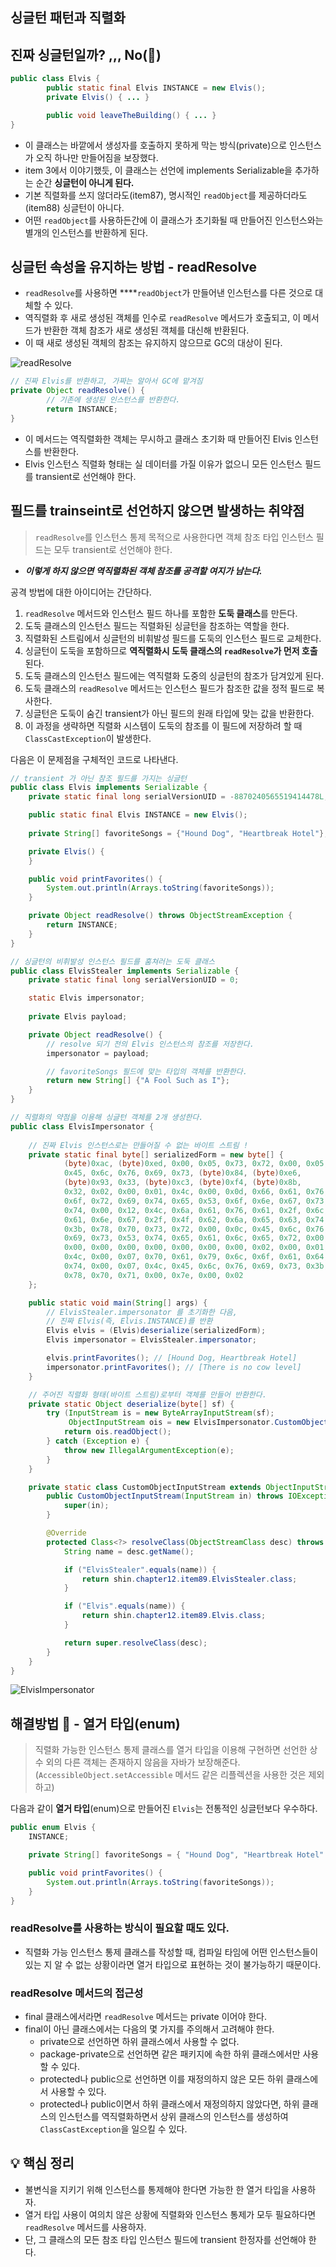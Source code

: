 ## **싱글턴 패턴과 직렬화**

## **진짜 싱글턴일까? ,,, No(🙅)**

```java
public class Elvis {
		public static final Elvis INSTANCE = new Elvis();
		private Elvis() { ... }

		public void leaveTheBuilding() { ... }
}

```

- 이 클래스는 바깥에서 생성자를 호출하지 못하게 막는 방식(private)으로 인스턴스가 오직 하나만 만들어짐을 보장했다.
- item 3에서 이야기했듯, 이 클래스는 선언에 implements Serializable을 추가하는 순간 **싱글턴이 아니게 된다.**
- 기본 직렬화를 쓰지 않더라도(item87), 명시적인 `readObject`를 제공하더라도(item88) 싱글턴이 아니다.
- 어떤 `readObject`를 사용하든간에 이 클래스가 초기화될 때 만들어진 인스턴스와는 별개의 인스턴스를 반환하게 된다.

## **싱글턴 속성을 유지하는 방법 - readResolve**

- `readResolve`를 사용하면 ****`readObject`가 만들어낸 인스턴스를 다른 것으로 대체할 수 있다.
- 역직렬화 후 새로 생성된 객체를 인수로 `readResolve` 메서드가 호출되고, 이 메서드가 반환한 객체 참조가 새로 생성된 객체를 대신해 반환된다.
- 이 때 새로 생성된 객체의 참조는 유지하지 않으므로 GC의 대상이 된다.

![readResolve](readResolve.png)

```java
// 진짜 Elvis를 반환하고, 가짜는 알아서 GC에 맡겨짐
private Object readResolve() {
		// 기존에 생성된 인스턴스를 반환한다.
		return INSTANCE;
}

```

- 이 메서드는 역직렬화한 객체는 무시하고 클래스 초기화 때 만들어진 Elvis 인스턴스를 반환한다.
- Elvis 인스턴스 직렬화 형태는 실 데이터를 가질 이유가 없으니 모든 인스턴스 필드를 transient로 선언해야 한다.

## **필드를 trainseint로 선언하지 않으면 발생하는 취약점**

> `readResolve`를 인스턴스 통제 목적으로 사용한다면 객체 참조 타입 인스턴스 필드는 모두 transient로 선언해야 한다.
- ***이렇게 하지 않으면 역직렬화된 객체 참조를 공격할 여지가 남는다.***
>

공격 방법에 대한 아이디어는 간단하다.

1. `readResolve` 메서드와 인스턴스 필드 하나를 포함한 **도둑 클래스**를 만든다.
2. 도둑 클래스의 인스턴스 필드는 직렬화된 싱글턴을 참조하는 역할을 한다.
3. 직렬화된 스트림에서 싱글턴의 비휘발성 필드를 도둑의 인스턴스 필드로 교체한다.
4. 싱글턴이 도둑을 포함하므로 **역직렬화시 도둑 클래스의 `readResolve`가 먼저 호출**된다.
5. 도둑 클래스의 인스턴스 필드에는 역직렬화 도중의 싱글턴의 참조가 담겨있게 된다.
6. 도둑 클래스의 `readResolve` 메서드는 인스턴스 필드가 참조한 값을 정적 필드로 복사한다.
7. 싱글턴은 도둑이 숨긴 transient가 아닌 필드의 원래 타입에 맞는 값을 반환한다.
8. 이 과정을 생략하면 직렬화 시스템이 도둑의 참조를 이 필드에 저장하려 할 때 `ClassCastException`이 발생한다.

다음은 이 문제점을 구체적인 코드로 나타낸다.

```java
// transient 가 아닌 참조 필드를 가지는 싱글턴
public class Elvis implements Serializable {
    private static final long serialVersionUID = -8870240565519414478L;

    public static final Elvis INSTANCE = new Elvis();
    
    private String[] favoriteSongs = {"Hound Dog", "Heartbreak Hotel"};

    private Elvis() {
    }

    public void printFavorites() {
        System.out.println(Arrays.toString(favoriteSongs));
    }

    private Object readResolve() throws ObjectStreamException {
        return INSTANCE;
    }
}
```

```java
// 싱글턴의 비휘발성 인스턴스 필드를 훔쳐러는 도둑 클래스
public class ElvisStealer implements Serializable {
    private static final long serialVersionUID = 0;

    static Elvis impersonator;
    
    private Elvis payload;

    private Object readResolve() {
        // resolve 되기 전의 Elvis 인스턴스의 참조를 저장한다.
        impersonator = payload;

        // favoriteSongs 필드에 맞는 타입의 객체를 반환한다.
        return new String[] {"A Fool Such as I"};
    }
}

```

```java
// 직렬화의 약점을 이용해 싱글턴 객체를 2개 생성한다.
public class ElvisImpersonator {
    
    // 진짜 Elvis 인스턴스로는 만들어질 수 없는 바이트 스트림 !
    private static final byte[] serializedForm = new byte[] {
            (byte)0xac, (byte)0xed, 0x00, 0x05, 0x73, 0x72, 0x00, 0x05,
            0x45, 0x6c, 0x76, 0x69, 0x73, (byte)0x84, (byte)0xe6,
            (byte)0x93, 0x33, (byte)0xc3, (byte)0xf4, (byte)0x8b,
            0x32, 0x02, 0x00, 0x01, 0x4c, 0x00, 0x0d, 0x66, 0x61, 0x76,
            0x6f, 0x72, 0x69, 0x74, 0x65, 0x53, 0x6f, 0x6e, 0x67, 0x73,
            0x74, 0x00, 0x12, 0x4c, 0x6a, 0x61, 0x76, 0x61, 0x2f, 0x6c,
            0x61, 0x6e, 0x67, 0x2f, 0x4f, 0x62, 0x6a, 0x65, 0x63, 0x74,
            0x3b, 0x78, 0x70, 0x73, 0x72, 0x00, 0x0c, 0x45, 0x6c, 0x76,
            0x69, 0x73, 0x53, 0x74, 0x65, 0x61, 0x6c, 0x65, 0x72, 0x00,
            0x00, 0x00, 0x00, 0x00, 0x00, 0x00, 0x00, 0x02, 0x00, 0x01,
            0x4c, 0x00, 0x07, 0x70, 0x61, 0x79, 0x6c, 0x6f, 0x61, 0x64,
            0x74, 0x00, 0x07, 0x4c, 0x45, 0x6c, 0x76, 0x69, 0x73, 0x3b,
            0x78, 0x70, 0x71, 0x00, 0x7e, 0x00, 0x02
    };

    public static void main(String[] args) {
        // ElvisStealer.impersonator 를 초기화한 다음,
        // 진짜 Elvis(즉, Elvis.INSTANCE)를 반환
        Elvis elvis = (Elvis)deserialize(serializedForm);
        Elvis impersonator = ElvisStealer.impersonator;

        elvis.printFavorites(); // [Hound Dog, Heartbreak Hotel]
        impersonator.printFavorites(); // [There is no cow level]
    }

    // 주어진 직렬화 형태(바이트 스트림)로부터 객체를 만들어 반환한다.
    private static Object deserialize(byte[] sf) {
        try (InputStream is = new ByteArrayInputStream(sf);
             ObjectInputStream ois = new ElvisImpersonator.CustomObjectInputStream(is)) {
            return ois.readObject();
        } catch (Exception e) {
            throw new IllegalArgumentException(e);
        }
    }

    private static class CustomObjectInputStream extends ObjectInputStream {
        public CustomObjectInputStream(InputStream in) throws IOException {
            super(in);
        }

        @Override
        protected Class<?> resolveClass(ObjectStreamClass desc) throws IOException, ClassNotFoundException {
            String name = desc.getName();

            if ("ElvisStealer".equals(name)) {
                return shin.chapter12.item89.ElvisStealer.class;
            }

            if ("Elvis".equals(name)) {
                return shin.chapter12.item89.Elvis.class;
            }

            return super.resolveClass(desc);
        }
    }
}
```
![ElvisImpersonator](ElvisImpersonator.png)

## **해결방법 🔨 - 열거 타입(enum)**

> 직렬화 가능한 인스턴스 통제 클래스를 열거 타입을 이용해 구현하면 선언한 상수 외의 다른 객체는 존재하지 않음을 자바가 보장해준다. 
> (`AccessibleObject.setAccessible` 메서드 같은 리플렉션을 사용한 것은 제외하고)


다음과 같이 **열거 타입**(enum)으로 만들어진 `Elvis`는 전통적인 싱글턴보다 우수하다.

```java
public enum Elvis {
    INSTANCE;

    private String[] favoriteSongs = { "Hound Dog", "Heartbreak Hotel" };

    public void printFavorites() {
        System.out.println(Arrays.toString(favoriteSongs));
    }
}

```

### **readResolve를 사용하는 방식이 필요할 때도 있다.**

- 직렬화 가능 인스턴스 통제 클래스를 작성할 때, 컴파일 타임에 어떤 인스턴스들이 있는 지 알 수 없는 상황이라면 열거 타입으로 표현하는 것이 불가능하기 때문이다.

### **readResolve 메서드의 접근성**

- final 클래스에서라면 `readResolve` 메서드는 private 이어야 한다.
- final이 아닌 클래스에서는 다음의 몇 가지를 주의해서 고려해야 한다.
    - private으로 선언하면 하위 클래스에서 사용할 수 없다.
    - package-private으로 선언하면 같은 패키지에 속한 하위 클래스에서만 사용할 수 있다.
    - protected나 public으로 선언하면 이를 재정의하지 않은 모든 하위 클래스에서 사용할 수 있다.
    - protected나 public이면서 하위 클래스에서 재정의하지 않았다면, 하위 클래스의 인스턴스를 역직렬화하면서 상위 클래스의 인스턴스를 생성하여 `ClassCastException`을 일으킬 수 있다.

## **💡 핵심 정리**

- 불변식을 지키기 위해 인스턴스를 통제해야 한다면 가능한 한 열거 타입을 사용하자.
- 열거 타입 사용이 여의치 않은 상황에 직렬화와 인스턴스 통제가 모두 필요하다면 `readResolve` 메서드를 사용하자.
- 단, 그 클래스의 모든 참조 타입 인스턴스 필드에 transient 한정자를 선언해야 한다.
